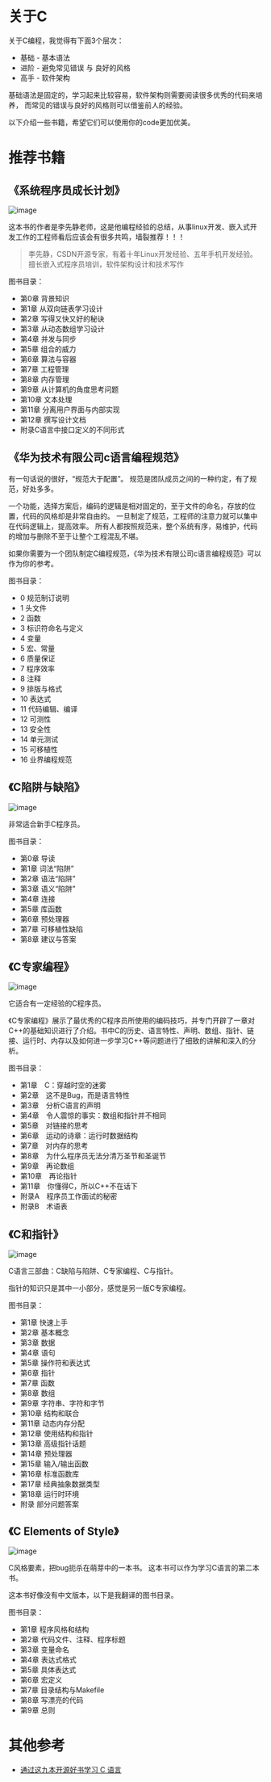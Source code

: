 
关于C
==========================================

关于C编程，我觉得有下面3个层次：
* 基础 - 基本语法
* 进阶 - 避免常见错误 与 良好的风格
* 高手 - 软件架构

基础语法是固定的，学习起来比较容易，软件架构则需要阅读很多优秀的代码来培养，
而常见的错误与良好的风格则可以借鉴前人的经验。

以下介绍一些书籍，希望它们可以使用你的code更加优美。

推荐书籍
==========================================

《系统程序员成长计划》
-----------------------------

![image](https://imgsa.baidu.com/baike/c0%3Dbaike92%2C5%2C5%2C92%2C30/sign=368b05ec432309f7f362a54013676796/48540923dd54564eeb99f441b6de9c82d0584fcd.jpg)

这本书的作者是李先静老师，这是他编程经验的总结，从事linux开发、嵌入式开发工作的工程师看后应该会有很多共鸣，墙裂推荐！！！

> 李先静，CSDN开源专家，有着十年Linux开发经验、五年手机开发经验。擅长嵌入式程序员培训，软件架构设计和技术写作

图书目录：
* 第0章 背景知识
* 第1章 从双向链表学习设计
* 第2章 写得又快又好的秘诀
* 第3章 从动态数组学习设计
* 第4章 并发与同步
* 第5章 组合的威力
* 第6章 算法与容器
* 第7章 工程管理
* 第8章 内存管理
* 第9章 从计算机的角度思考问题
* 第10章 文本处理
* 第11章 分离用户界面与内部实现
* 第12章 撰写设计文档
* 附录C语言中接口定义的不同形式

《华为技术有限公司c语言编程规范》
---------------------------------

有一句话说的很好，“规范大于配置”。
规范是团队成员之间的一种约定，有了规范，好处多多。

一个功能，选择方案后，编码的逻辑是相对固定的，至于文件的命名，存放的位置，代码的风格却是非常自由的。
一旦制定了规范，工程师的注意力就可以集中在代码逻辑上，提高效率。
所有人都按照规范来，整个系统有序，易维护，代码的增加与删除不至于让整个工程混乱不堪。

如果你需要为一个团队制定C编程规范，《华为技术有限公司c语言编程规范》可以作为你的参考。

图书目录：
* 0 规范制订说明
* 1 头文件
* 2 函数
* 3 标识符命名与定义
* 4 变量
* 5 宏、常量
* 6 质量保证
* 7 程序效率
* 8 注释
* 9 排版与格式
* 10 表达式
* 11 代码编辑、编译
* 12 可测性
* 13 安全性
* 14 单元测试
* 15 可移植性
* 16 业界编程规范

《C陷阱与缺陷》 
-------------------------

![image](https://img3.doubanio.com/lpic/s2870233.jpg)

非常适合新手C程序员。

图书目录：
* 第0章 导读
* 第1章 词法“陷阱”
* 第2章 语法“陷阱”
* 第3章 语义“陷阱”
* 第4章 连接
* 第5章 库函数
* 第6章 预处理器
* 第7章 可移植性缺陷
* 第8章 建议与答案

《C专家编程》
-------------------------

![image](https://img5.doubanio.com/lpic/s5886086.jpg)

它适合有一定经验的C程序员。

《C专家编程》展示了最优秀的C程序员所使用的编码技巧，并专门开辟了一章对C++的基础知识进行了介绍。书中C的历史、语言特性、声明、数组、指针、链接、运行时、内存以及如何进一步学习C++等问题进行了细致的讲解和深入的分析。

图书目录：
* 第1章　C：穿越时空的迷雾
* 第2章　这不是Bug，而是语言特性
* 第3章　分析C语言的声明
* 第4章　令人震惊的事实：数组和指针并不相同
* 第5章　对链接的思考
* 第6章　运动的诗章：运行时数据结构
* 第7章　对内存的思考
* 第8章　为什么程序员无法分清万圣节和圣诞节
* 第9章　再论数组
* 第10章　再论指针
* 第11章　你懂得C，所以C++不在话下
* 附录A　程序员工作面试的秘密
* 附录B　术语表

《C和指针》
-------------------------

![image](https://img1.doubanio.com/lpic/s2996168.jpg)

C语言三部曲：C缺陷与陷阱、C专家编程、C与指针。

指针的知识只是其中一小部分，感觉是另一版C专家编程。

图书目录：
* 第1章 快速上手
* 第2章 基本概念
* 第3章 数据
* 第4章 语句
* 第5章 操作符和表达式
* 第6章 指针
* 第7章 函数
* 第8章 数组
* 第9章 字符串、字符和字节
* 第10章 结构和联合
* 第11章 动态内存分配
* 第12章 使用结构和指针
* 第13章 高级指针话题
* 第14章 预处理器
* 第15章 输入/输出函数
* 第16章 标准函数库
* 第17章 经典抽象数据类型
* 第18章 运行时环境
* 附录 部分问题答案

《C Elements of Style》
-------------------------

![image](https://img3.doubanio.com/lpic/s2974612.jpg)


C风格要素，把bug扼杀在萌芽中的一本书。
这本书可以作为学习C语言的第二本书。

这本书好像没有中文版本，以下是我翻译的图书目录。

图书目录：
* 第1章 程序风格和结构
* 第2章 代码文件、注释、程序标题
* 第3章 变量命名
* 第4章 表达式格式
* 第5章 具体表达式
* 第6章 宏定义
* 第7章 目录结构与Makefile
* 第8章 写漂亮的代码
* 第9章 总则

其他参考 
==========================================

* [通过这九本开源好书学习 C 语言](http://mp.weixin.qq.com/s/Q3rKG2zsmtcRZ-RXeYFQRA)

